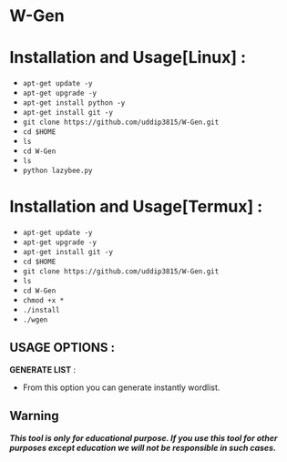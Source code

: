 # W-Gen
# Installation and Usage[Linux] : 
* `apt-get update -y`
* `apt-get upgrade -y`
* `apt-get install python -y`
* `apt-get install git -y`
* `git clone https://github.com/uddip3815/W-Gen.git`
* `cd $HOME`
* `ls`
* `cd W-Gen`
* `ls`
* `python lazybee.py`
# Installation and Usage[Termux] : 
* `apt-get update -y`
* `apt-get upgrade -y`
* `apt-get install git -y`
* `cd $HOME`
* `git clone https://github.com/uddip3815/W-Gen.git`
* `ls`
* `cd W-Gen`
* `chmod +x *`
* `./install`
* `./wgen`
## USAGE OPTIONS :
__GENERATE LIST__ :
- From this option you can generate instantly wordlist.
## Warning
***This tool is only for educational purpose. If you use this tool for other purposes except education we will not be responsible in such cases.***
